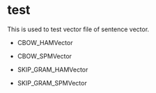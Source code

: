 # test 

This is used to test vector file of sentence vector. 


- CBOW_HAMVector

- CBOW_SPMVector
 
- SKIP_GRAM_HAMVector

- SKIP_GRAM_SPMVector
